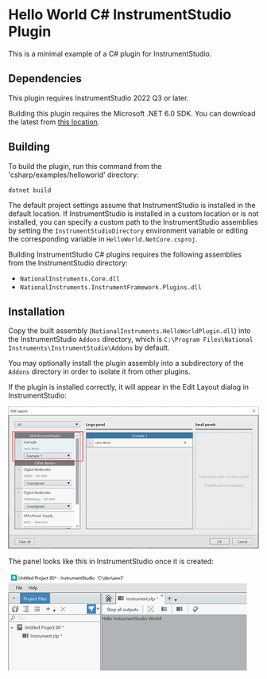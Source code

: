 # Hello World C# InstrumentStudio Plugin

This is a minimal example of a C# plugin for InstrumentStudio.

## Dependencies

This plugin requires InstrumentStudio 2022 Q3 or later.

Building this plugin requires the Microsoft .NET 6.0 SDK. You can download the
latest from [this location](https://dotnet.microsoft.com/en-us/download).

## Building

To build the plugin, run this command from the 'csharp/examples/helloworld' directory:

```
dotnet build
```

The default project settings assume that InstrumentStudio is installed in the
default location. If InstrumentStudio is installed in a custom location or is not installed, you
can specify a custom path to the InstrumentStudio assemblies by setting the
`InstrumentStudioDirectory` environment variable or editing the corresponding variable in
`HelloWorld.NetCore.csproj`.

Building InstrumentStudio C# plugins requires the following assemblies from the
InstrumentStudio directory:

- `NationalInstruments.Core.dll`
- `NationalInstruments.InstrumentFramework.Plugins.dll`

## Installation

Copy the built assembly (`NationalInstruments.HelloWorldPlugin.dll`) into the InstrumentStudio `Addons`
directory, which is `C:\Program Files\National Instruments\InstrumentStudio\Addons` by default.

You may optionally install the plugin assembly into a subdirectory of the `Addons` directory
in order to isolate it from other plugins.

If the plugin is installed correctly, it will appear in the Edit Layout dialog in InstrumentStudio:

![Hello World In Edit Layout Dialog](images/HelloWorldInEditLayout.png)

The panel looks like this in InstrumentStudio once it is created:

![Hello World Panel](images/HelloWorldLargePanel.png)